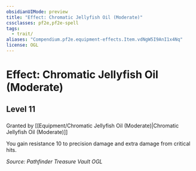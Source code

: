 ```yaml
---
obsidianUIMode: preview
title: "Effect: Chromatic Jellyfish Oil (Moderate)"
cssclasses: pf2e,pf2e-spell
tags:
  - trait/
aliases: "Compendium.pf2e.equipment-effects.Item.vdNgW5I9AnI1x4Nq"
license: OGL
---
```

# Effect: Chromatic Jellyfish Oil (Moderate)
## Level 11
### 






Granted by [[Equipment/Chromatic Jellyfish Oil (Moderate)|Chromatic Jellyfish Oil (Moderate)]]

You gain resistance 10 to precision damage and extra damage from critical hits.

*Source: Pathfinder Treasure Vault*
*OGL*